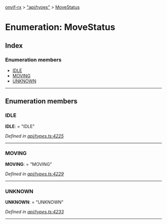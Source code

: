 [onvif-rx](../README.md) > ["api/types"](../modules/_api_types_.md) > [MoveStatus](../enums/_api_types_.movestatus.md)

# Enumeration: MoveStatus

## Index

### Enumeration members

* [IDLE](_api_types_.movestatus.md#idle)
* [MOVING](_api_types_.movestatus.md#moving)
* [UNKNOWN](_api_types_.movestatus.md#unknown)

---

## Enumeration members

<a id="idle"></a>

###  IDLE

**IDLE**:  = "IDLE"

*Defined in [api/types.ts:4225](https://github.com/patrickmichalina/onvif-rx/blob/1596479/src/api/types.ts#L4225)*

___
<a id="moving"></a>

###  MOVING

**MOVING**:  = "MOVING"

*Defined in [api/types.ts:4229](https://github.com/patrickmichalina/onvif-rx/blob/1596479/src/api/types.ts#L4229)*

___
<a id="unknown"></a>

###  UNKNOWN

**UNKNOWN**:  = "UNKNOWN"

*Defined in [api/types.ts:4233](https://github.com/patrickmichalina/onvif-rx/blob/1596479/src/api/types.ts#L4233)*

___


